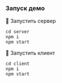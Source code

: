 ### Запуск демо

🔹 Запустить сервер
```
cd server
npm i
npm start
```

🔹 Запустить клиент
```shell
cd client
npm i
npm start
```

